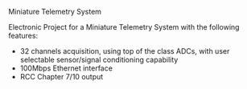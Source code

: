 Miniature Telemetry System

Electronic Project for a Miniature Telemetry System with the following features:
-  32 channels acquisition, using top of the class ADCs, with user selectable sensor/signal conditioning capability
-  100Mbps Ethernet interface
-  RCC Chapter 7/10 output
